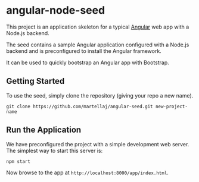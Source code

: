 # angular-node-seed

This project is an application skeleton for a typical [Angular](http://angularjs.org/) web app with a Node.js backend.

The seed contains a sample Angular application configured with a Node.js backend and is preconfigured to install the Angular framework. 

It can be used to quickly bootstrap an Angular app with Bootstrap.


## Getting Started

To use the seed, simply clone the repository (giving your repo a new name).

```
git clone https://github.com/martellaj/angular-seed.git new-project-name
```

## Run the Application

We have preconfigured the project with a simple development web server.  The simplest way to start
this server is:

```
npm start
```

Now browse to the app at `http://localhost:8000/app/index.html`.


